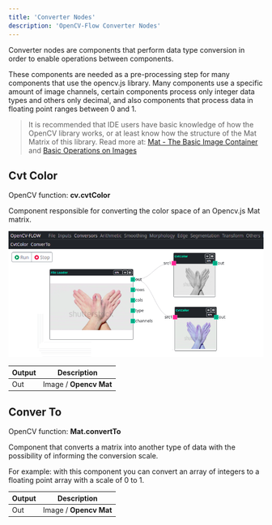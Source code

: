 ```yaml
---
title: 'Converter Nodes'
description: 'OpenCV-Flow Converter Nodes'
---
```


Converter nodes are components that perform data type conversion in order to enable operations between components.

These components are needed as a pre-processing step for many components that use the opencv.js library.
Many components use a specific amount of image channels, 
certain components process only integer data types and others only decimal, 
and also components that process data in floating point ranges between 0 and 1.

> It is recommended that IDE users have basic knowledge of how the OpenCV library works,
> or at least know how the structure of the Mat Matrix of this library.
> Read more at:
> [Mat - The Basic Image Container](https://docs.opencv.org/4.x/d6/d6d/tutorial_mat_the_basic_image_container.html)
> and
> [Basic Operations on Images](https://docs.opencv.org/4.x/de/d06/tutorial_js_basic_ops.html)

## Cvt Color

OpenCV function: **cv.cvtColor**

Component responsible for converting the color space of an Opencv.js Mat matrix.

![Video Capture](../../assets/conversors/cvtconversors.png)

| Output    | Description |
|-----------|-------------|
| Out       | Image / **Opencv Mat**   |


## Conver To

OpenCV function: **Mat.convertTo**

Component that converts a matrix into another type of data with the possibility of informing the conversion scale.

For example: with this component you can convert an array of integers to a floating point array with a scale of 0 to 1.

| Output    | Description |
|-----------|-------------|
| Out       | Image / **Opencv Mat**   |
